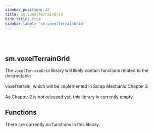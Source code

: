 ```yaml
---
sidebar_position: 42
title: sm.voxelTerrainGrid
hide_title: true
sidebar-label: 'sm.voxelTerrainGrid'
---
```


<br></br>

## sm.voxelTerrainGrid

The <code>voxelTerrainGrid</code> library will likely contain functions related to the destructable <br></br>
voxel terrain, which will be implemented in Scrap Mechanic Chapter 2. <br></br>
As Chapter 2 is not released yet, this library is currently empty.

## Functions

There are currently no functions in this library.
